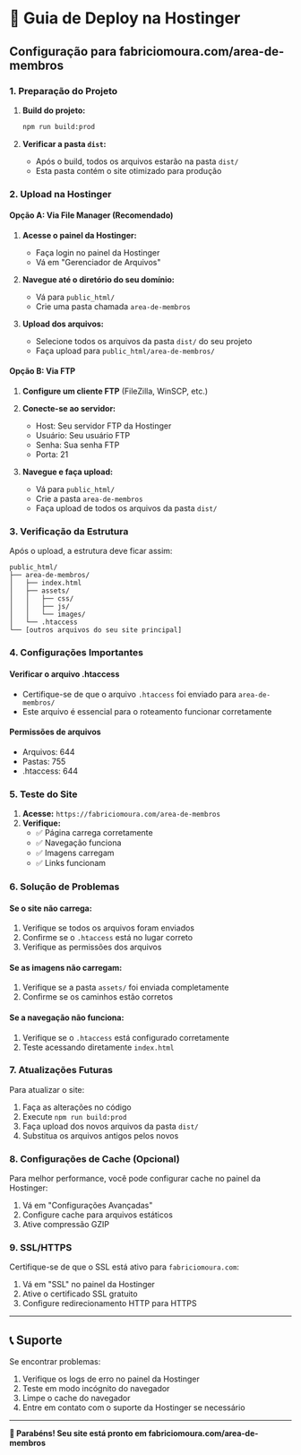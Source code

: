 # 🚀 Guia de Deploy na Hostinger

## Configuração para fabriciomoura.com/area-de-membros

### 1. Preparação do Projeto

1. **Build do projeto:**
   ```bash
   npm run build:prod
   ```

2. **Verificar a pasta `dist`:**
   - Após o build, todos os arquivos estarão na pasta `dist/`
   - Esta pasta contém o site otimizado para produção

### 2. Upload na Hostinger

#### Opção A: Via File Manager (Recomendado)

1. **Acesse o painel da Hostinger:**
   - Faça login no painel da Hostinger
   - Vá em "Gerenciador de Arquivos"

2. **Navegue até o diretório do seu domínio:**
   - Vá para `public_html/`
   - Crie uma pasta chamada `area-de-membros`

3. **Upload dos arquivos:**
   - Selecione todos os arquivos da pasta `dist/` do seu projeto
   - Faça upload para `public_html/area-de-membros/`

#### Opção B: Via FTP

1. **Configure um cliente FTP** (FileZilla, WinSCP, etc.)
2. **Conecte-se ao servidor:**
   - Host: Seu servidor FTP da Hostinger
   - Usuário: Seu usuário FTP
   - Senha: Sua senha FTP
   - Porta: 21

3. **Navegue e faça upload:**
   - Vá para `public_html/`
   - Crie a pasta `area-de-membros`
   - Faça upload de todos os arquivos da pasta `dist/`

### 3. Verificação da Estrutura

Após o upload, a estrutura deve ficar assim:
```
public_html/
├── area-de-membros/
│   ├── index.html
│   ├── assets/
│   │   ├── css/
│   │   ├── js/
│   │   └── images/
│   └── .htaccess
└── [outros arquivos do seu site principal]
```

### 4. Configurações Importantes

#### Verificar o arquivo .htaccess
- Certifique-se de que o arquivo `.htaccess` foi enviado para `area-de-membros/`
- Este arquivo é essencial para o roteamento funcionar corretamente

#### Permissões de arquivos
- Arquivos: 644
- Pastas: 755
- .htaccess: 644

### 5. Teste do Site

1. **Acesse:** `https://fabriciomoura.com/area-de-membros`
2. **Verifique:**
   - ✅ Página carrega corretamente
   - ✅ Navegação funciona
   - ✅ Imagens carregam
   - ✅ Links funcionam

### 6. Solução de Problemas

#### Se o site não carrega:
1. Verifique se todos os arquivos foram enviados
2. Confirme se o `.htaccess` está no lugar correto
3. Verifique as permissões dos arquivos

#### Se as imagens não carregam:
1. Verifique se a pasta `assets/` foi enviada completamente
2. Confirme se os caminhos estão corretos

#### Se a navegação não funciona:
1. Verifique se o `.htaccess` está configurado corretamente
2. Teste acessando diretamente `index.html`

### 7. Atualizações Futuras

Para atualizar o site:
1. Faça as alterações no código
2. Execute `npm run build:prod`
3. Faça upload dos novos arquivos da pasta `dist/`
4. Substitua os arquivos antigos pelos novos

### 8. Configurações de Cache (Opcional)

Para melhor performance, você pode configurar cache no painel da Hostinger:
1. Vá em "Configurações Avançadas"
2. Configure cache para arquivos estáticos
3. Ative compressão GZIP

### 9. SSL/HTTPS

Certifique-se de que o SSL está ativo para `fabriciomoura.com`:
1. Vá em "SSL" no painel da Hostinger
2. Ative o certificado SSL gratuito
3. Configure redirecionamento HTTP para HTTPS

---

## 📞 Suporte

Se encontrar problemas:
1. Verifique os logs de erro no painel da Hostinger
2. Teste em modo incógnito do navegador
3. Limpe o cache do navegador
4. Entre em contato com o suporte da Hostinger se necessário

---

**🎉 Parabéns! Seu site está pronto em fabriciomoura.com/area-de-membros** 